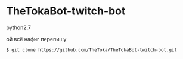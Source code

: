 # TheTokaBot-twitch-bot

python2.7

ой всё нафиг перепишу


    $ git clone https://github.com/TheToka/TheTokaBot-twitch-bot.git
